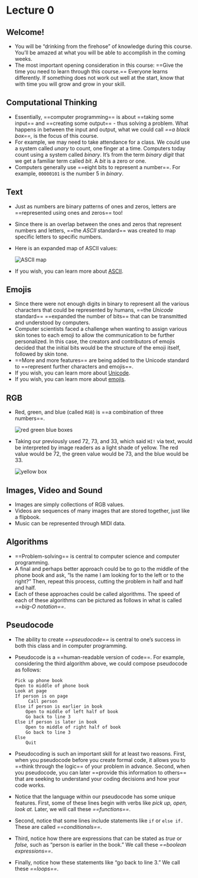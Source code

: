 # Lecture 0

## Welcome!

- You will be “drinking from the firehose” of knowledge during this course. You’ll be amazed at what you will be able to accomplish in the coming weeks.
- The most important opening consideration in this course: ==Give the time you need to learn through this course.== Everyone learns differently. If something does not work out well at the start, know that with time you will grow and grow in your skill.

## Computational Thinking

- Essentially, ==computer programming== is about ==taking some input== and ==creating some output== - thus solving a problem. What happens in between the input and output, what we could call *==a black box==,* is the focus of this course.
- For example, we may need to take attendance for a class. We could use a system called *unary* to count, one finger at a time. Computers today count using a system called *binary*. It’s from the term *binary digit* that we get a familiar term called *bit*. A *bit* is a zero or one.
- Computers generally use ==eight bits to represent a number==. For example, `00000101` is the number 5 in *binary*.

## Text

- Just as numbers are binary patterns of ones and zeros, letters are ==represented using ones and zeros== too!

- Since there is an overlap between the ones and zeros that represent numbers and letters, ==the *ASCII* standard== was created to map specific letters to specific numbers.

- Here is an expanded map of ASCII values:

    ![ASCII map](https://cs50.harvard.edu/x/2023/notes/0/cs50Week0Slide93.png)

- If you wish, you can learn more about [ASCII](https://en.wikipedia.org/wiki/ASCII).

## Emojis

- Since there were not enough digits in binary to represent all the various characters that could be represented by humans, ==the *Unicode* standard== ==expanded the number of bits== that can be transmitted and understood by computers.
- 
    Computer scientists faced a challenge when wanting to assign various skin tones to each emoji to allow the communication to be further personalized. In this case, the creators and contributors of emojis decided that the initial bits would be the structure of the emoji itself, followed by skin tone.
- ==More and more features== are being added to the Unicode standard to ==represent further characters and emojis==.
- If you wish, you can learn more about [Unicode](https://en.wikipedia.org/wiki/Unicode).
- If you wish, you can learn more about [emojis](https://en.wikipedia.org/wiki/Emoji).

## RGB

- Red, green, and blue (called `RGB`) is ==a combination of three numbers==.

    ![red green blue boxes](https://cs50.harvard.edu/x/2023/notes/0/cs50Week0Slide118.png)

- Taking our previously used 72, 73, and 33, which said `HI!` via text, would be interpreted by image readers as a light shade of yellow. The red value would be 72, the green value would be 73, and the blue would be 33.

    ![yellow box](https://cs50.harvard.edu/x/2023/notes/0/cs50Week0Slide120.png)



## Images, Video and Sound

- Images are simply collections of RGB values.
- Videos are sequences of many images that are stored together, just like a flipbook.
- Music can be represented through MIDI data.

## Algorithms

- ==Problem-solving== is central to computer science and computer programming.
- A final and perhaps better approach could be to go to the middle of the phone book and ask, “Is the name I am looking for to the left or to the right?” Then, repeat this process, cutting the problem in half and half and half.
- Each of these approaches could be called algorithms. The speed of each of these algorithms can be pictured as follows in what is called *==big-O notation==*.

## Pseudocode

- The ability to create *==pseudocode==* is central to one’s success in both this class and in computer programming.

- Pseudocode is a ==human-readable version of code==. For example, considering the third algorithm above, we could compose pseudocode as follows:

    ```pseudocode
    Pick up phone book
    Open to middle of phone book
    Look at page
    If person is on page
         Call person
    Else if person is earlier in book
        Open to middle of left half of book
        Go back to line 3
    Else if person is later in book
        Open to middle of right half of book
        Go back to line 3
    Else
        Quit
    ```

- Pseudocoding is such an important skill for at least two reasons. First, when you pseudocode before you create formal code, it allows you to ==think through the logic== of your problem in advance. Second, when you pseudocode, you can later ==provide this information to others== that are seeking to understand your coding decisions and how your code works.

- Notice that the language within our pseudocode has some unique features. First, some of these lines begin with verbs like *pick up,* *open,* *look at.* Later, we will call these *==functions==*.

- Second, notice that some lines include statements like `if` or `else if.` These are called *==conditionals==*.

- Third, notice how there are expressions that can be stated as *true* or *false,* such as “person is earlier in the book.” We call these *==boolean expressions==*.

- Finally, notice how these statements like “go back to line 3.” We call these *==loops==*.